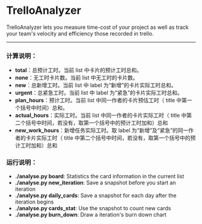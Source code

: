 # TrelloAnalyzer
TrelloAnalyzer lets you measure time-cost of your project as well as track your team's velocity and efficiency those recorded in trello.

---

### 计算说明：
- **total**：总预计工时。当前 list 中卡片的预计工时总和。
- **none**：无工时卡片数。当前 list 中无工时的卡片数。
- **new**：总新增工时。当前 list 中 label 为“新增”的卡片实际工时总和。
- **urgent**：总紧急工时。当前 list 中 label 为“紧急”的卡片实际工时总和。
- **plan_hours**：预计工时。当前 list 中同一作者的卡片预估工时（ title 中第一个括号中时间）总和。
- **actual_hours**：实际工时。当前 list 中同一作者的卡片实际工时（ title 中第二个括号中时间，若没有，取第一个括号中的预计工时加和）总和
- **new_work_hours**：新增任务实际工时。取 label 为“新增”及“紧急”的同一作者的卡片实际工时（ title 中第二个括号中时间，若没有，取第一个括号中的预计工时加和）总和


### 运行说明：
- **./analyse.py board**: Statistics the card information in the current list
- **./analyse.py new_iteration**: Save a snapshot before you start an iteration
- **./analyse.py daily_cards**: Save a snapshot for each day after the iteration begins
- **./analyse.py cards_stat**: Use the snapshot to count new cards
- **./analyse.py burn_down**: Draw a iteration's burn down chart